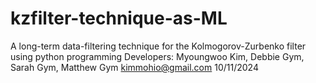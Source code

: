 # kzfilter-technique-as-ML
A long-term data-filtering technique for the Kolmogorov-Zurbenko filter using python programming
Developers: Myoungwoo Kim, Debbie Gym, Sarah Gym, Matthew Gym
kimmohio@gmail.com
10/11/2024
